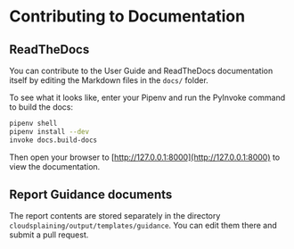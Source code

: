 # Contributing to Documentation

## ReadTheDocs

You can contribute to the User Guide and ReadTheDocs documentation itself by editing the
Markdown files in the `docs/` folder.

To see what it looks like, enter your Pipenv and run the PyInvoke command to build the docs:

```bash
pipenv shell
pipenv install --dev
invoke docs.build-docs
```

Then open your browser to [http://127.0.0.1:8000](http://127.0.0.1:8000) to view the documentation.

## Report Guidance documents

The report contents are stored separately in the directory `cloudsplaining/output/templates/guidance`. You can edit them there and submit a pull request.
